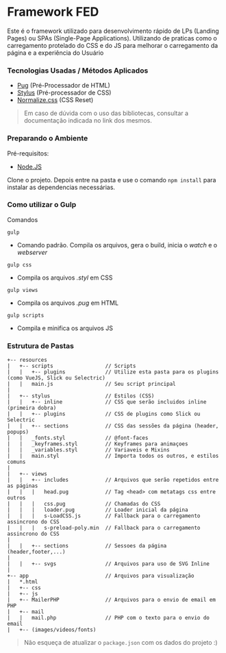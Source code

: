 # Framework FED

Este é o framework utilizado para desenvolvimento rápido de LPs (Landing Pages) ou SPAs (Single-Page Applications).
Utilizando de praticas como o carregamento protelado do CSS e do JS para melhorar o carregamento da página e a experiência do Usuário

### Tecnologias Usadas / Métodos Aplicados
- [Pug](https://pugjs.org/) (Pré-Processador de HTML)
- [Stylus](http://stylus-lang.com/) (Pré-processador de CSS)
- [Normalize.css](https://necolas.github.io/normalize.css/) (CSS Reset)

> Em caso de dúvida com o uso das bibliotecas, consultar a documentação
> indicada no link dos mesmos.

### Preparando o Ambiente

Pré-requisitos:
* [Node.JS](https://nodejs.org/en/)

Clone o projeto. Depois entre na pasta e use o comando `npm install` para instalar as dependencias necessárias.

### Como utilizar o Gulp

Comandos

`gulp`
- Comando padrão. Compila os arquivos, gera o build, inicia o *watch* e o *webserver*

`gulp css`
- Compila os arquivos *.styl* em CSS

`gulp views`
- Compila os arquivos *.pug* em HTML

`gulp scripts`
- Compila e minifica os arquivos JS

### Estrutura de Pastas
```
+-- resources
|   +-- scripts                 // Scripts
|   |   +-- plugins             // Utilize esta pasta para os plugins (como VueJS, Slick ou Selectric)
|   |   main.js                 // Seu script principal
|
|   +-- stylus                  // Estilos (CSS)
|   |   +-- inline              // CSS que serão incluidos inline (primeira dobra)
|   |   +-- plugins             // CSS de plugins como Slick ou Selectric
|   |   +-- sections            // CSS das sessões da página (header, popups)
|   |   _fonts.styl             // @font-faces
|   |   _keyframes.styl         // Keyframes para animaçoes
|   |   _variables.styl         // Variaveis e Mixins
|   |   main.styl               // Importa todos os outros, e estilos comuns                    
|
|   +-- views
|   |   +-- includes            // Arquivos que serão repetidos entre as páginas
|   |   |   head.pug            // Tag <head> com metatags css entre outros
|   |   |   css.pug             // Chamadas do CSS
|   |   |   loader.pug          // Loader inicial da página
|   |   |   s-LoadCSS.js        // Fallback para o carregamento assincrono do CSS
|   |   |   s-preload-poly.min  // Fallback para o carregamento assincrono do CSS
|
|   |   +-- sections            // Sessoes da página (header,footer,...)
|
|   |   +-- svgs                // Arquivos para uso de SVG Inline
|
+-- app                         // Arquivos para visualização
|   *.html
|   +-- css
|   +-- js
|   +-- MailerPHP               // Arquivos para o envio de email em PHP
|   +-- mail                    
|   |   mail.php                // PHP com o texto para o envio do email
|   +-- (images/videos/fonts)
```

> Não esqueça de atualizar o `package.json` com os dados do projeto :) 